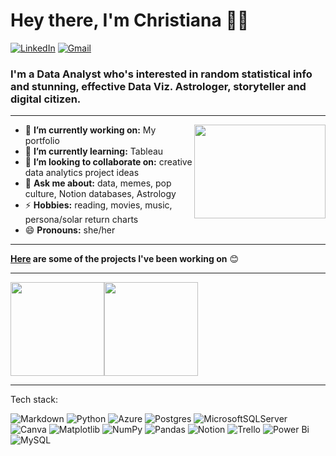 
<h1 align="left"> Hey there, I'm Christiana 👋🏾 </h1>

<p align="left">
   <a href="https://www.linkedin.com/in/chrisadew/"><img alt="LinkedIn" src="https://img.shields.io/badge/-chrisadew-black?style=flat-square&logo=Linkedin&logoColor=white&link=https://www.linkedin.com/in/chrisadew/"></a>
   <a href="mailto:inbox.chrisadew@gmail.com"><img alt="Gmail" src="https://img.shields.io/badge/-inbox.chrisadew@gmail.com-black?style=flat-square&logo=Gmail&logoColor=white&link=mailto:inbox.chrisadew@gmail.com"></a>
</p>

<h3 align="left">  I'm a Data Analyst who's interested in random statistical info and stunning, effective Data Viz. Astrologer, storyteller and digital citizen. </h3>

---

<!-- credits for the gif https://gph.is/g/ZWg5jr7 -->
<img align="right" height="150" width="210" src="data toy story.gif">


- 🔭 **I’m currently working on:** My portfolio
- 🌱 **I’m currently learning:** Tableau
- 👯 **I’m looking to collaborate on:** creative data analytics project ideas
- 💬 **Ask me about:** data, memes, pop culture, Notion databases, Astrology
- ⚡ **Hobbies:** reading, movies, music, persona/solar return charts
- 😄 **Pronouns:** she/her

---

**[Here](https://github.com/chrisadew55/projects) are some of the projects I've been working on** 😊

---


<a href="https://chrisadew55/"><img height="150px" src="https://github-readme-stats.vercel.app/api?username=chrisadew55&show_icons=true&hide_title=true&hide_border=true&theme=graywhite" /><img height="150px" src="https://github-readme-stats.vercel.app/api/top-langs/?username=chrisadew55&show_icons=true&layout=compact&langs_count=6&hide_title=true&hide_border=true&theme=graywhite" /></a>


---

Tech stack:

![Markdown](https://img.shields.io/badge/markdown-%23000000.svg?style=flat&logo=markdown&logoColor=white) ![Python](https://img.shields.io/badge/python-3670A0?style=flat&logo=python&logoColor=ffdd54) ![Azure](https://img.shields.io/badge/azure-%230072C6.svg?style=flat&logo=microsoftazure&logoColor=white) ![Postgres](https://img.shields.io/badge/postgres-%23316192.svg?style=flat&logo=postgresql&logoColor=white) ![MicrosoftSQLServer](https://img.shields.io/badge/Microsoft%20SQL%20Server-CC2927?style=flat&logo=microsoft%20sql%20server&logoColor=white) ![Canva](https://img.shields.io/badge/Canva-%2300C4CC.svg?style=flat&logo=Canva&logoColor=white) ![Matplotlib](https://img.shields.io/badge/Matplotlib-%23ffffff.svg?style=flat&logo=Matplotlib&logoColor=black) ![NumPy](https://img.shields.io/badge/numpy-%23013243.svg?style=flat&logo=numpy&logoColor=white) ![Pandas](https://img.shields.io/badge/pandas-%23150458.svg?style=flat&logo=pandas&logoColor=white) ![Notion](https://img.shields.io/badge/Notion-%23000000.svg?style=flat&logo=notion&logoColor=white) ![Trello](https://img.shields.io/badge/Trello-%23026AA7.svg?style=flat&logo=Trello&logoColor=white) ![Power Bi](https://img.shields.io/badge/power_bi-F2C811?style=flat&logo=powerbi&logoColor=black) ![MySQL](https://img.shields.io/badge/mysql-%2300000f.svg?style=flat&logo=mysql&logoColor=white)


<!-- Proudly created with GPRM ( https://gprm.itsvg.in ) -->
<!--
**chrisadew55/chrisadew55** is a ✨ _special_ ✨ repository because its `README.md` (this file) appears on your GitHub profile.

Here are some ideas to get you started:

- 🔭 I’m currently working on ...
- 🌱 I’m currently learning all about Python and SQL
- 💬 Brainstorm with me over tech, social media algorithms, and astrology
- 📫 Feel free to ping me on LinkedIn!
- 😄 Pronouns: she/her
- ⚡ Fun fact: I'm also studying for the CAPISAR exam :)
-->
